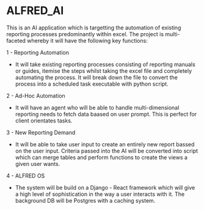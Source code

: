 # ALFRED_AI
This is an AI application which is targetting the automation of existing reporting processes predominantly within excel.
The project is multi-faceted whereby it will have the following key functions:

1 - Reporting Automation
- It will take existing reporting processes consisting of reporting manuals or guides, itemise the steps whilst taking the excel file and completely automating the process. It will break down the file to convert the process into a scheduled task executable with python script.

2 - Ad-Hoc Automation
- It will have an agent who will be able to handle multi-dimensional reporting needs to fetch data baased on user prompt. This is perfect for client orientates tasks.

3 - New Reporting Demand
- It will be able to take user input to create an entirely new report bassed on the user input. Criteria passed into the AI will be converted into script which can merge tables and perform functions to create the views a given user wants. 

4 - ALFRED OS
- The system will be build on a Django - React framework which will give a high level of sophistication in the way a user interacts with it. The background DB will be Postgres with a caching system.